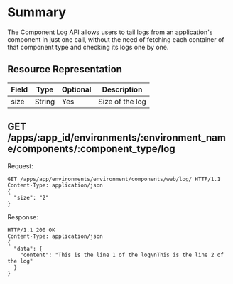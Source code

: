 # Summary

The Component Log API allows users to tail logs from an application's component in just one call, without the need of fetching each container of that component type and checking its logs one by one.

## Resource Representation
Field   | Type    | Optional | Description
--------|---------|----------|------------
size    | String  | Yes      | Size of the log

## GET /apps/:app_id/environments/:environment_name/components/:component_type/log

Request:

```http
GET /apps/app/environments/environment/components/web/log/ HTTP/1.1
Content-Type: application/json
{
  "size": "2"
}
```

Response:

```http
HTTP/1.1 200 OK
Content-Type: application/json
{
  "data": {
    "content": "This is the line 1 of the log\nThis is the line 2 of the log"
  }
}
```
